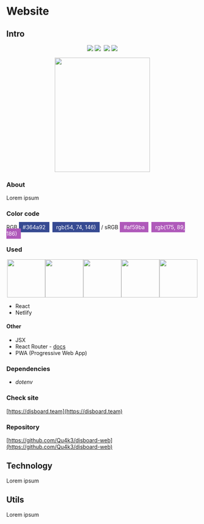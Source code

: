 # Website

## Intro

<p align="center">
    <img src="https://img.shields.io/uptimerobot/status/m782313365-bb837257051f080edab58f83.svg?label=server&style=flat" /> <img src="https://img.shields.io/uptimerobot/ratio/m782313365-bb837257051f080edab58f83.svg?label=server%20uptime&style=flat" />&nbsp;
    <img src="https://img.shields.io/uptimerobot/status/m782313366-da14853edeb66fc0008474c1.svg?label=website&style=flat" /> <img src="https://img.shields.io/uptimerobot/ratio/m782313366-da14853edeb66fc0008474c1.svg?label=website%20uptime&style=flat" />
</p>

<p align="center">
    <img width="250" height="300" src="https://cdn.discordapp.com/attachments/561938814063607823/574337501842374667/kuhaku.gif">
</p>

### About

Lorem ipsum

### Color code

RGB <span style="background-color: #364a92;padding:5px 10px;color:#fff;">#364a92</span>&nbsp;&nbsp;<span style="background-color: #364a92;padding:5px 10px;color:#fff;">rgb(54, 74, 146)</span> / sRGB <span style="background-color: #af59ba;padding:5px 10px;color:#fff;">#af59ba</span>&nbsp;&nbsp;<span style="background-color: #af59ba;padding:5px 10px;color:#fff;">rgb(175, 89, 186)</span>

### Used

<p align="center" class="spaced-items">
    <img width="100" src="https://cdn.discordapp.com/attachments/561938814063607823/565933251831660575/react_2.png"><img width="100" src="https://cdn.discordapp.com/attachments/561938814063607823/565933254834913310/jsx_2.png"><img width="100" src="https://cdn.discordapp.com/attachments/561938814063607823/566189918095933460/react-router.png"><img width="100" src="https://cdn.discordapp.com/attachments/561938814063607823/565935464499118101/pwa.png"><img width="100" src="https://cdn.discordapp.com/attachments/561938814063607823/565933254390317076/netlify_2.png">
</p>

- React
- Netlify

#### Other

- JSX
- React Router - [docs](https://github.com/ReactTraining/react-router)
- PWA (Progressive Web App)

### Dependencies

- _dotenv_

### Check site

[https://disboard.team](https://disboard.team)

### Repository <Badge text="private" type="warn" vertical="top"/>

[https://github.com/Qu4k3/disboard-web](https://github.com/Qu4k3/disboard-web)

## Technology

Lorem ipsum

## Utils

Lorem ipsum
